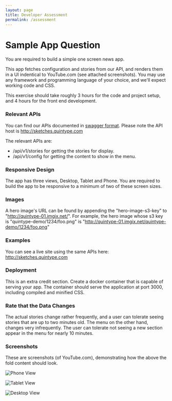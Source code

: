 ```yaml
---
layout: page
title: Developer Assessment
permalink: /assessment
---
```

# Sample App Question

You are required to build a simple one screen news app.

This app fetches configuration and stories from our API, and renders them in a UI indentical to YouTube.com (see attached screenshots). You may use any framework and programming language of your choice, and we'll expect working code and CSS.

This exercise should take roughly 3 hours for the code and project setup, and 4 hours for the front end development.

### Relevant APIs

You can find our APIs documented in [swagger format](https://itsman.quintype.com/sketches-swagger.json). Please note the API host is http://sketches.quintype.com

The relevant APIs are:

* /api/v1/stories for getting the stories for display. 
* /api/v1/config for getting the content to show in the menu.

### Responsive Design

The app has three views, Desktop, Tablet and Phone. You are required to build the app to be responsive to a minimum of two of these screen sizes.

### Images

A hero image's URL can be found by appending the "hero-image-s3-key" to "http://quintype-01.imgix.net/". For example, the hero image whose s3 key is "quintype-demo/1234/foo.png" is "http://quintype-01.imgix.net/quintype-demo/1234/foo.png"

### Examples

You can see a live site using the same APIs here: http://sketches.quintype.com

### Deployment

This is an extra credit section. Create a docker container that is capable of serving your app. The container should serve the application at port 3000, including compiled and minified CSS.

### Rate that the Data Changes

The actual stories change rather frequently, and a user can tolerate seeing stories that are up to two minutes old. The menu on the other hand, changes very infrequently. The user can tolerate not seeing a new section appear in the menu for nearly 10 minutes.

### Screenshots

These are screenshots (of YouTube.com), demonstrating how the above the fold content should look.

![Phone View](./phone.png?raw=true "Phone View")

![Tablet View](./tablet.png?raw=true "Tablet View")

![Desktop View](./desktop.png?raw=true "Desktop View")
